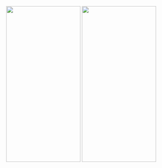 <img src="https://github.com/sevdeaydiin/BeautyBlissApp/assets/74006598/80c526dc-b361-4796-ad87-a908ce3981ab" width="200" height="420" /> 
<img src="https://github.com/sevdeaydiin/BeautyBlissApp/assets/74006598/6c98c2d6-d464-4972-9c4b-54bc16edb897" width="200" height="420" /> 
